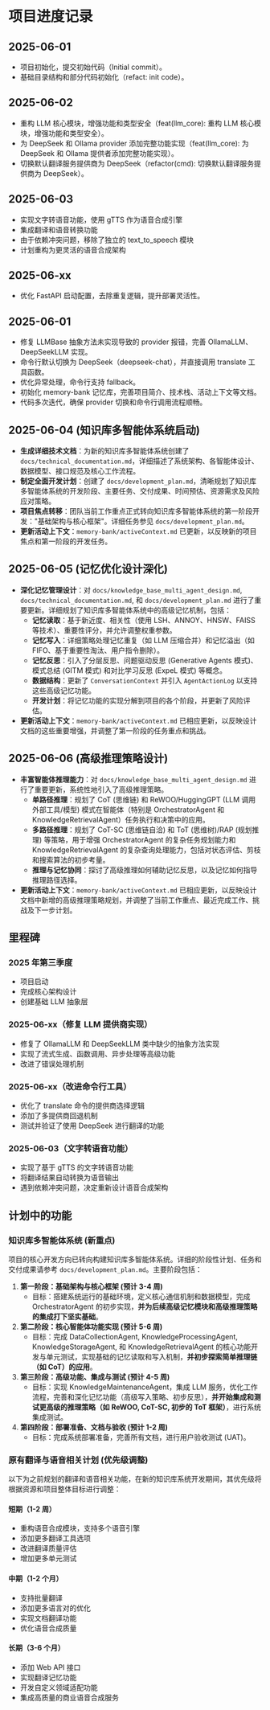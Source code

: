 # 项目进度记录

## 2025-06-01

- 项目初始化，提交初始代码（Initial commit）。
- 基础目录结构和部分代码初始化（refact: init code）。

## 2025-06-02

- 重构 LLM 核心模块，增强功能和类型安全（feat(llm_core): 重构 LLM 核心模块，增强功能和类型安全）。
- 为 DeepSeek 和 Ollama provider 添加完整功能实现（feat(llm_core): 为 DeepSeek 和 Ollama 提供者添加完整功能实现）。
- 切换默认翻译服务提供商为 DeepSeek（refactor(cmd): 切换默认翻译服务提供商为 DeepSeek）。

## 2025-06-03

- 实现文字转语音功能，使用 gTTS 作为语音合成引擎
- 集成翻译和语音转换功能
- 由于依赖冲突问题，移除了独立的 text_to_speech 模块
- 计划重构为更灵活的语音合成架构

## 2025-06-xx

- 优化 FastAPI 启动配置，去除重复逻辑，提升部署灵活性。

## 2025-06-01

- 修复 LLMBase 抽象方法未实现导致的 provider 报错，完善 OllamaLLM、DeepSeekLLM 实现。
- 命令行默认切换为 DeepSeek（deepseek-chat），并直接调用 translate 工具函数。
- 优化异常处理，命令行支持 fallback。
- 初始化 memory-bank 记忆库，完善项目简介、技术栈、活动上下文等文档。
- 代码多次迭代，确保 provider 切换和命令行调用流程顺畅。

## 2025-06-04 (知识库多智能体系统启动)

- **生成详细技术文档**：为新的知识库多智能体系统创建了 `docs/technical_documentation.md`，详细描述了系统架构、各智能体设计、数据模型、接口规范及核心工作流程。
- **制定全面开发计划**：创建了 `docs/development_plan.md`，清晰规划了知识库多智能体系统的开发阶段、主要任务、交付成果、时间预估、资源需求及风险应对策略。
- **项目焦点转移**：团队当前工作重点正式转向知识库多智能体系统的第一阶段开发："基础架构与核心框架"。详细任务参见 `docs/development_plan.md`。
- **更新活动上下文**：`memory-bank/activeContext.md` 已更新，以反映新的项目焦点和第一阶段的开发任务。

## 2025-06-05 (记忆优化设计深化)

- **深化记忆管理设计**：对 `docs/knowledge_base_multi_agent_design.md`, `docs/technical_documentation.md`, 和 `docs/development_plan.md` 进行了重要更新。详细规划了知识库多智能体系统中的高级记忆机制，包括：
  - **记忆读取**：基于新近度、相关性（使用 LSH、ANNOY、HNSW、FAISS 等技术）、重要性评分，并允许调整权重参数。
  - **记忆写入**：详细策略处理记忆重复（如 LLM 压缩合并）和记忆溢出（如 FIFO、基于重要性淘汰、用户指令删除）。
  - **记忆反思**：引入了分层反思、问题驱动反思 (Generative Agents 模式)、模式总结 (GITM 模式) 和对比学习反思 (ExpeL 模式) 等概念。
  - **数据结构**：更新了 `ConversationContext` 并引入 `AgentActionLog` 以支持这些高级记忆功能。
  - **开发计划**：将记忆功能的实现分解到项目的各个阶段，并更新了风险评估。
- **更新活动上下文**：`memory-bank/activeContext.md` 已相应更新，以反映设计文档的这些重要增强，并调整了第一阶段的任务重点和挑战。

## 2025-06-06 (高级推理策略设计)

- **丰富智能体推理能力**：对 `docs/knowledge_base_multi_agent_design.md` 进行了重要更新，系统性地引入了高级推理策略。
  - **单路径推理**：规划了 CoT (思维链) 和 ReWOO/HuggingGPT (LLM 调用外部工具/模型) 模式在智能体（特别是 OrchestratorAgent 和 KnowledgeRetrievalAgent）任务执行和决策中的应用。
  - **多路径推理**：规划了 CoT-SC (思维链自洽) 和 ToT (思维树)/RAP (规划推理) 等策略，用于增强 OrchestratorAgent 的复杂任务规划能力和 KnowledgeRetrievalAgent 的复杂查询处理能力，包括对状态评估、剪枝和搜索算法的初步考量。
  - **推理与记忆协同**：探讨了高级推理如何辅助记忆反思，以及记忆如何指导推理路径选择。
- **更新活动上下文**：`memory-bank/activeContext.md` 已相应更新，以反映设计文档中新增的高级推理策略规划，并调整了当前工作重点、最近完成工作、挑战及下一步计划。

## 里程碑

### 2025 年第三季度

- 项目启动
- 完成核心架构设计
- 创建基础 LLM 抽象层

### 2025-06-xx（修复 LLM 提供商实现）

- 修复了 OllamaLLM 和 DeepSeekLLM 类中缺少的抽象方法实现
- 实现了流式生成、函数调用、异步处理等高级功能
- 改进了错误处理机制

### 2025-06-xx（改进命令行工具）

- 优化了 translate 命令的提供商选择逻辑
- 添加了多提供商回退机制
- 测试并验证了使用 DeepSeek 进行翻译的功能

### 2025-06-03（文字转语音功能）

- 实现了基于 gTTS 的文字转语音功能
- 将翻译结果自动转换为语音输出
- 遇到依赖冲突问题，决定重新设计语音合成架构

## 计划中的功能

### 知识库多智能体系统 (新重点)

项目的核心开发方向已转向构建知识库多智能体系统。详细的阶段性计划、任务和交付成果请参考 `docs/development_plan.md`。主要阶段包括：

1.  **第一阶段：基础架构与核心框架 (预计 3-4 周)**
    - 目标：搭建系统运行的基础环境，定义核心通信机制和数据模型，完成 OrchestratorAgent 的初步实现，**并为后续高级记忆模块和高级推理策略的集成打下坚实基础**。
2.  **第二阶段：核心智能体功能实现 (预计 5-6 周)**
    - 目标：完成 DataCollectionAgent, KnowledgeProcessingAgent, KnowledgeStorageAgent, 和 KnowledgeRetrievalAgent 的核心功能开发与单元测试，实现基础的记忆读取和写入机制，**并初步探索简单推理链（如 CoT）的应用**。
3.  **第三阶段：高级功能、集成与测试 (预计 4-5 周)**
    - 目标：实现 KnowledgeMaintenanceAgent，集成 LLM 服务，优化工作流程，完善和深化记忆功能（高级写入策略、初步反思），**并开始集成和测试更高级的推理策略（如 ReWOO, CoT-SC, 初步的 ToT 框架）**，进行系统集成测试。
4.  **第四阶段：部署准备、文档与验收 (预计 1-2 周)**
    - 目标：完成系统部署准备，完善所有文档，进行用户验收测试 (UAT)。

### 原有翻译与语音相关计划 (优先级调整)

以下为之前规划的翻译和语音相关功能，在新的知识库系统开发期间，其优先级将根据资源和项目整体目标进行调整：

#### 短期（1-2 周）

- 重构语音合成模块，支持多个语音引擎
- 添加更多翻译工具选项
- 改进翻译质量评估
- 增加更多单元测试

#### 中期（1-2 个月）

- 支持批量翻译
- 添加更多语言对的优化
- 实现文档翻译功能
- 优化语音合成质量

#### 长期（3-6 个月）

- 添加 Web API 接口
- 实现翻译记忆功能
- 开发自定义领域适配功能
- 集成高质量的商业语音合成服务
